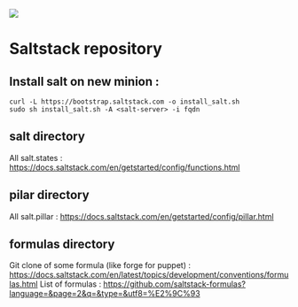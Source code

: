 ![](https://github.com/Whyrl35/saltstack/workflows/salt-lint/badge.svg)

# Saltstack repository

## Install salt on new minion :

	curl -L https://bootstrap.saltstack.com -o install_salt.sh
	sudo sh install_salt.sh -A <salt-server> -i fqdn

## salt directory

All salt.states : https://docs.saltstack.com/en/getstarted/config/functions.html

## pilar directory

All salt.pillar : https://docs.saltstack.com/en/getstarted/config/pillar.html

## formulas directory

Git clone of some formula (like forge for puppet) : https://docs.saltstack.com/en/latest/topics/development/conventions/formulas.html
List of formulas : https://github.com/saltstack-formulas?language=&page=2&q=&type=&utf8=%E2%9C%93
